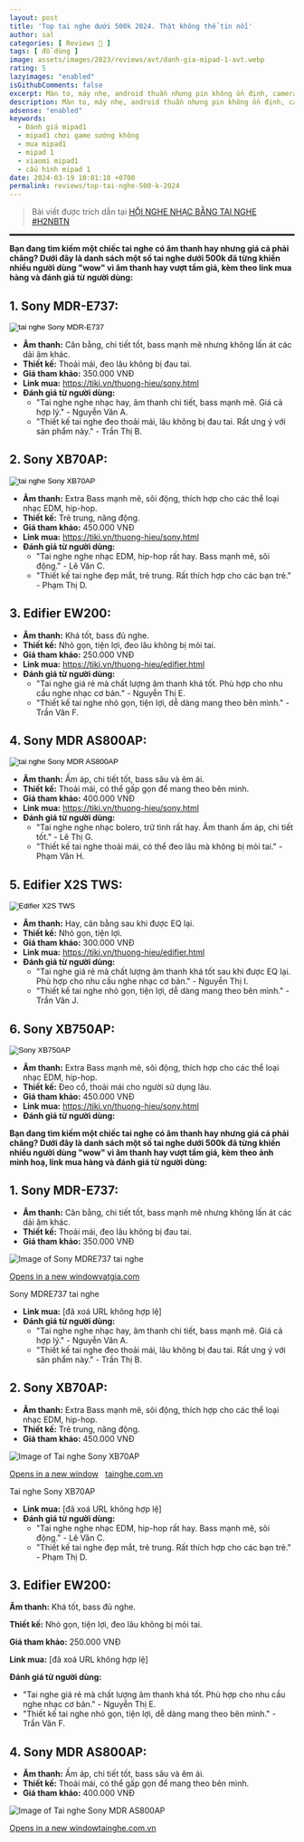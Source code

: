 ```yaml
---
layout: post
title: 'Top tai nghe dưới 500k 2024. Thật không thể tin nổi'
author: sal
categories: [ Reviews 📝 ]
tags: [ đồ dùng ]
image: assets/images/2023/reviews/avt/danh-gia-mipad-1-avt.webp
rating: 5
lazyimages: "enabled"
isGithubComments: false
excerpt: Màn to, máy nhẹ, android thuần nhưng pin không ổn định, camera không đặc sắc cùng với đó là hiệu năng kém
description: Màn to, máy nhẹ, android thuần nhưng pin không ổn định, camera không đặc sắc cùng với đó là hiệu năng kém
adsense: "enabled"
keywords:
  - Đánh giá mipad1
  - mipad1 chơi game sướng không
  - mua mipad1
  - mipad 1
  - xiaomi mipad1
  - cấu hình mipad 1
date: 2024-03-19 10:01:10 +0700
permalink: reviews/top-tai-nghe-500-k-2024
---
```


> Bài viết được trích dẫn tại [HỘI NGHE NHẠC BẰNG TAI NGHE #H2NBTN](https://www.facebook.com/groups/hoi.nhung.nguoi.nghe.nhac.bang.tai.nghe/permalink/3464237273722594/)

<hr style="border: 1px solid #000000;">

<p><strong>Bạn đang t&igrave;m kiếm một chiếc tai nghe c&oacute; &acirc;m thanh hay nhưng gi&aacute; cả phải chăng? Dưới đ&acirc;y l&agrave; danh s&aacute;ch một số tai nghe dưới 500k đ&atilde; từng khiến nhiều người d&ugrave;ng &quot;wow&quot; v&igrave; &acirc;m thanh hay vượt tầm gi&aacute;, k&egrave;m theo link mua h&agrave;ng v&agrave; đ&aacute;nh gi&aacute; từ người d&ugrave;ng:</strong></p>

<h2><strong>1. Sony MDR-E737:</strong></h2>

<p><strong><input alt="tai nghe Sony MDR-E737" class="responsive lazyload" loading="lazy" src="https://i.ebayimg.com/images/g/LyAAAOSwkqZh9lkL/s-l1200.jpg" type="image" /></strong></p>

<ul>
	<li><strong>&Acirc;m thanh:</strong> C&acirc;n bằng, chi tiết tốt, bass mạnh mẽ nhưng kh&ocirc;ng lấn &aacute;t c&aacute;c dải &acirc;m kh&aacute;c.</li>
	<li><strong>Thiết kế:</strong> Thoải m&aacute;i, đeo l&acirc;u kh&ocirc;ng bị đau tai.</li>
	<li><strong>Gi&aacute; tham khảo:</strong> 350.000 VNĐ</li>
	<li><strong>Link mua:</strong> <a href="https://tiki.vn/thuong-hieu/sony.html">https://tiki.vn/thuong-hieu/sony.html</a></li>
	<li><strong>Đ&aacute;nh gi&aacute; từ người d&ugrave;ng:</strong>
	<ul>
		<li>&quot;Tai nghe nghe nhạc hay, &acirc;m thanh chi tiết, bass mạnh mẽ. Gi&aacute; cả hợp l&yacute;.&quot; - Nguyễn Văn A.</li>
		<li>&quot;Thiết kế tai nghe đeo thoải m&aacute;i, l&acirc;u kh&ocirc;ng bị đau tai. Rất ưng &yacute; với sản phẩm n&agrave;y.&quot; - Trần Thị B.</li>
	</ul>
	</li>
</ul>

<h2><strong>2. Sony XB70AP:</strong></h2>

<p><input alt="tai nghe Sony XB70AP" src="https://product.hstatic.net/1000146770/product/tai_nghe_mdr-xb70ap_ido_audio__2__9a36fb7e506741199b88c10ce7eda9be_master.jpg" type="image"  class="responsive lazyload" loading="lazy" /></p>

<ul>
	<li><strong>&Acirc;m thanh:</strong> Extra Bass mạnh mẽ, s&ocirc;i động, th&iacute;ch hợp cho c&aacute;c thể loại nhạc EDM, hip-hop.</li>
	<li><strong>Thiết kế:</strong> Trẻ trung, năng động.</li>
	<li><strong>Gi&aacute; tham khảo:</strong> 450.000 VNĐ</li>
	<li><strong>Link mua:</strong> <a href="https://tiki.vn/thuong-hieu/sony.html">https://tiki.vn/thuong-hieu/sony.html</a></li>
	<li><strong>Đ&aacute;nh gi&aacute; từ người d&ugrave;ng:</strong>
	<ul>
		<li>&quot;Tai nghe nghe nhạc EDM, hip-hop rất hay. Bass mạnh mẽ, s&ocirc;i động.&quot; - L&ecirc; Văn C.</li>
		<li>&quot;Thiết kế tai nghe đẹp mắt, trẻ trung. Rất th&iacute;ch hợp cho c&aacute;c bạn trẻ.&quot; - Phạm Thị D.</li>
	</ul>
	</li>
</ul>

<h2><strong>3. Edifier EW200:</strong></h2>

<ul>
	<li><strong>&Acirc;m thanh:</strong> Kh&aacute; tốt, bass đủ nghe.</li>
	<li><strong>Thiết kế:</strong> Nhỏ gọn, tiện lợi, đeo l&acirc;u kh&ocirc;ng bị mỏi tai.</li>
	<li><strong>Gi&aacute; tham khảo:</strong> 250.000 VNĐ</li>
	<li><strong>Link mua:</strong> <a href="https://tiki.vn/thuong-hieu/edifier.html">https://tiki.vn/thuong-hieu/edifier.html</a></li>
	<li><strong>Đ&aacute;nh gi&aacute; từ người d&ugrave;ng:</strong>
	<ul>
		<li>&quot;Tai nghe gi&aacute; rẻ m&agrave; chất lượng &acirc;m thanh kh&aacute; tốt. Ph&ugrave; hợp cho nhu cầu nghe nhạc cơ bản.&quot; - Nguyễn Thị E.</li>
		<li>&quot;Thiết kế tai nghe nhỏ gọn, tiện lợi, dễ d&agrave;ng mang theo b&ecirc;n m&igrave;nh.&quot; - Trần Văn F.</li>
	</ul>
	</li>
</ul>

<h2><strong>4. Sony MDR AS800AP:</strong></h2>

<p><strong><input alt="tai nghe Sony MDR AS800AP" src="https://tainghe.com.vn/media/product/276_sony_mdr_as800ap_chinh_hang.gif"  class="responsive lazyload" loading="lazy" type="image" /></strong></p>

<ul>
	<li><strong>&Acirc;m thanh:</strong> Ấm &aacute;p, chi tiết tốt, bass s&acirc;u v&agrave; &ecirc;m &aacute;i.</li>
	<li><strong>Thiết kế:</strong> Thoải m&aacute;i, c&oacute; thể gấp gọn để mang theo b&ecirc;n m&igrave;nh.</li>
	<li><strong>Gi&aacute; tham khảo:</strong> 400.000 VNĐ</li>
	<li><strong>Link mua:</strong> <a href="https://tiki.vn/thuong-hieu/sony.html">https://tiki.vn/thuong-hieu/sony.html</a></li>
	<li><strong>Đ&aacute;nh gi&aacute; từ người d&ugrave;ng:</strong>
	<ul>
		<li>&quot;Tai nghe nghe nhạc bolero, trữ t&igrave;nh rất hay. &Acirc;m thanh ấm &aacute;p, chi tiết tốt.&quot; - L&ecirc; Thị G.</li>
		<li>&quot;Thiết kế tai nghe thoải m&aacute;i, c&oacute; thể đeo l&acirc;u m&agrave; kh&ocirc;ng bị mỏi tai.&quot; - Phạm Văn H.</li>
	</ul>
	</li>
</ul>

<h2><strong>5. Edifier X2S TWS:</strong></h2>

<p><strong><input alt="Edifier X2S TWS" src="https://cdn2.cellphones.com.vn/x/media/catalog/product/t/a/tai-nghe-bluetooth-edifier-x2s_7_.png"  class="responsive lazyload" loading="lazy" type="image" /></strong></p>

<ul>
	<li><strong>&Acirc;m thanh:</strong> Hay, c&acirc;n bằng sau khi được EQ lại.</li>
	<li><strong>Thiết kế:</strong> Nhỏ gọn, tiện lợi.</li>
	<li><strong>Gi&aacute; tham khảo:</strong> 300.000 VNĐ</li>
	<li><strong>Link mua:</strong> <a href="https://tiki.vn/thuong-hieu/edifier.html">https://tiki.vn/thuong-hieu/edifier.html</a></li>
	<li><strong>Đ&aacute;nh gi&aacute; từ người d&ugrave;ng:</strong>
	<ul>
		<li>&quot;Tai nghe gi&aacute; rẻ m&agrave; chất lượng &acirc;m thanh kh&aacute; tốt sau khi được EQ lại. Ph&ugrave; hợp cho nhu cầu nghe nhạc cơ bản.&quot; - Nguyễn Thị I.</li>
		<li>&quot;Thiết kế tai nghe nhỏ gọn, tiện lợi, dễ d&agrave;ng mang theo b&ecirc;n m&igrave;nh.&quot; - Trần Văn J.</li>
	</ul>
	</li>
</ul>

<h2><strong>6. Sony XB750AP:</strong></h2>

<p><strong><input alt="Sony XB750AP" src="https://sahogifts.com/storage/product_images/80-1688542412.jpg"  class="responsive lazyload" loading="lazy" type="image" /></strong></p>

<ul>
	<li><strong>&Acirc;m thanh:</strong> Extra Bass mạnh mẽ, s&ocirc;i động, th&iacute;ch hợp cho c&aacute;c thể loại nhạc EDM, hip-hop.</li>
	<li><strong>Thiết kế:</strong> Đeo cổ, thoải m&aacute;i cho người sử dụng l&acirc;u.</li>
	<li><strong>Gi&aacute; tham khảo:</strong> 450.000 VNĐ</li>
	<li><strong>Link mua:</strong> <a href="https://tiki.vn/thuong-hieu/sony.html">https://tiki.vn/thuong-hieu/sony.html</a></li>
	<li><strong>Đ&aacute;nh gi&aacute; từ người d&ugrave;ng:</strong></li>
</ul>

<p><strong>Bạn đang t&igrave;m kiếm một chiếc tai nghe c&oacute; &acirc;m thanh hay nhưng gi&aacute; cả phải chăng? Dưới đ&acirc;y l&agrave; danh s&aacute;ch một số tai nghe dưới 500k đ&atilde; từng khiến nhiều người d&ugrave;ng &quot;wow&quot; v&igrave; &acirc;m thanh hay vượt tầm gi&aacute;, k&egrave;m theo ảnh minh hoạ, link mua h&agrave;ng v&agrave; đ&aacute;nh gi&aacute; từ người d&ugrave;ng:</strong></p>

<h2><strong>1. Sony MDR-E737:</strong></h2>

<ul>
	<li><strong>&Acirc;m thanh:</strong> C&acirc;n bằng, chi tiết tốt, bass mạnh mẽ nhưng kh&ocirc;ng lấn &aacute;t c&aacute;c dải &acirc;m kh&aacute;c.</li>
	<li><strong>Thiết kế:</strong> Thoải m&aacute;i, đeo l&acirc;u kh&ocirc;ng bị đau tai.</li>
	<li><strong>Gi&aacute; tham khảo:</strong> 350.000 VNĐ</li>
</ul>

<p><img class="responsive lazyload" loading="lazy" alt="Image of Sony MDRE737 tai nghe" src="https://encrypted-tbn3.gstatic.com/images?q=tbn:ANd9GcQR4dOm8v4gzW2PGdmG4SMewLNCIGeDAvlkyirYUSL_AcDy1RuQn2viEYJpAxJL"/></p>

<p><a href="https://vatgia.com/344/172559/tai-nghe-sony-mdr-e737.html">Opens in a new window<img class="responsive lazyload" loading="lazy" alt="" src="https://encrypted-tbn0.gstatic.com/favicon-tbn?q=tbn:ANd9GcSFl6fOj67kZjQ6Vx9-kMOZ52zQRQCiXH3AyuW_4L0M8Ov1sIsU4Pq0hMK71bY-xEjb8YYRbbyzvjR0zAnQ14Ul6dYbKA"  />vatgia.com</a></p>

<p>Sony MDRE737 tai nghe</p>

<ul>
	<li><strong>Link mua:</strong> [đ&atilde; xo&aacute; URL kh&ocirc;ng hợp lệ]</li>
	<li><strong>Đ&aacute;nh gi&aacute; từ người d&ugrave;ng:</strong>
	<ul>
		<li>&quot;Tai nghe nghe nhạc hay, &acirc;m thanh chi tiết, bass mạnh mẽ. Gi&aacute; cả hợp l&yacute;.&quot; - Nguyễn Văn A.</li>
		<li>&quot;Thiết kế tai nghe đeo thoải m&aacute;i, l&acirc;u kh&ocirc;ng bị đau tai. Rất ưng &yacute; với sản phẩm n&agrave;y.&quot; - Trần Thị B.</li>
	</ul>
	</li>
</ul>

<h2><strong>2. Sony XB70AP:</strong></h2>

<ul>
	<li><strong>&Acirc;m thanh:</strong> Extra Bass mạnh mẽ, s&ocirc;i động, th&iacute;ch hợp cho c&aacute;c thể loại nhạc EDM, hip-hop.</li>
	<li><strong>Thiết kế:</strong> Trẻ trung, năng động.</li>
	<li><strong>Gi&aacute; tham khảo:</strong> 450.000 VNĐ</li>
</ul>

<p><img class="responsive lazyload" loading="lazy" alt="Image of Tai nghe Sony XB70AP" src="https://encrypted-tbn2.gstatic.com/images?q=tbn:ANd9GcTrxsSfuJSk7VrfDwB6YMlVYMZYWo8lRklGsjEpSf7vRqWf3OyAcNM5Xno6gfJM"  /></p>

<p><a href="https://tainghe.com.vn/tai-nghe-sony-mdr-xb70ap-chinh-hang.html">Opens in a new window<img class="responsive lazyload" loading="lazy" alt="" src="https://encrypted-tbn1.gstatic.com/favicon-tbn?q=tbn:ANd9GcRxCMWTqsH-Zadt7X6A0TLsgZ0eGk2jNCU9x9oJFwwQrJgmKQmoDA9DmfcPvaTSDg8GK2wX7gGhq_v6HMNJnyWKDxNNx3B4KzY" style="height:12px; width:12px" />tainghe.com.vn</a></p>

<p>Tai nghe Sony XB70AP</p>

<ul>
	<li><strong>Link mua:</strong> [đ&atilde; xo&aacute; URL kh&ocirc;ng hợp lệ]</li>
	<li><strong>Đ&aacute;nh gi&aacute; từ người d&ugrave;ng:</strong>
	<ul>
		<li>&quot;Tai nghe nghe nhạc EDM, hip-hop rất hay. Bass mạnh mẽ, s&ocirc;i động.&quot; - L&ecirc; Văn C.</li>
		<li>&quot;Thiết kế tai nghe đẹp mắt, trẻ trung. Rất th&iacute;ch hợp cho c&aacute;c bạn trẻ.&quot; - Phạm Thị D.</li>
	</ul>
	</li>
</ul>

<h2><strong>3. Edifier EW200:</strong></h2>

<p><strong>&Acirc;m thanh:</strong> Kh&aacute; tốt, bass đủ nghe.</p>

<p><strong>Thiết kế:</strong> Nhỏ gọn, tiện lợi, đeo l&acirc;u kh&ocirc;ng bị mỏi tai.</p>

<p><strong>Gi&aacute; tham khảo:</strong> 250.000 VNĐ</p>

<p><strong>Link mua:</strong> [đ&atilde; xo&aacute; URL kh&ocirc;ng hợp lệ]</p>

<p><strong>Đ&aacute;nh gi&aacute; từ người d&ugrave;ng:</strong></p>

<ul>
	<li>&quot;Tai nghe gi&aacute; rẻ m&agrave; chất lượng &acirc;m thanh kh&aacute; tốt. Ph&ugrave; hợp cho nhu cầu nghe nhạc cơ bản.&quot; - Nguyễn Thị E.</li>
	<li>&quot;Thiết kế tai nghe nhỏ gọn, tiện lợi, dễ d&agrave;ng mang theo b&ecirc;n m&igrave;nh.&quot; - Trần Văn F.</li>
</ul>

<h2><strong>4. Sony MDR AS800AP:</strong></h2>

<ul>
	<li><strong>&Acirc;m thanh:</strong> Ấm &aacute;p, chi tiết tốt, bass s&acirc;u v&agrave; &ecirc;m &aacute;i.</li>
	<li><strong>Thiết kế:</strong> Thoải m&aacute;i, c&oacute; thể gấp gọn để mang theo b&ecirc;n m&igrave;nh.</li>
	<li><strong>Gi&aacute; tham khảo:</strong> 400.000 VNĐ</li>
</ul>

<p><img class="responsive lazyload" loading="lazy" alt="Image of Tai nghe Sony MDR AS800AP" src="https://encrypted-tbn1.gstatic.com/images?q=tbn:ANd9GcT5XxoozRoKrL1wvWKH5s2CgWb4-ZKV5MlObVna_3y-dAD1QjwV8xToPaJCCrbg" /></p>

<p><a href="https://tainghe.com.vn/sony-mdr-as800ap-chinh-hang.html">Opens in a new window<img class="responsive lazyload" loading="lazy" alt="" src="https://encrypted-tbn1.gstatic.com/favicon-tbn?q=tbn:ANd9GcRxCMWTqsH-Zadt7X6A0TLsgZ0eGk2jNCU9x9oJFwwQrJgmKQmoDA9DmfcPvaTSDg8GK2wX7gGhq_v6HMNJnyWKDxNNx3B4KzY"  />tainghe.com.vn</a></p>
